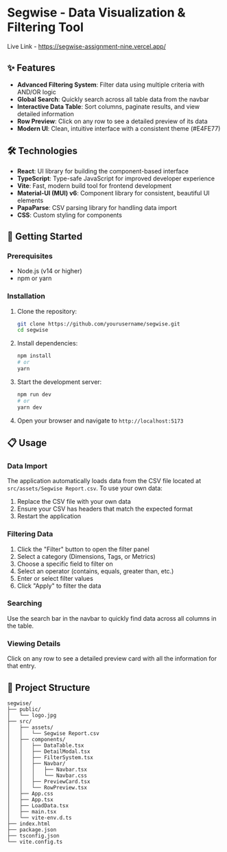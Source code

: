 # Segwise - Data Visualization & Filtering Tool
Live Link - https://segwise-assignment-nine.vercel.app/

## ✨ Features

- **Advanced Filtering System**: Filter data using multiple criteria with AND/OR logic
- **Global Search**: Quickly search across all table data from the navbar
- **Interactive Data Table**: Sort columns, paginate results, and view detailed information
- **Row Preview**: Click on any row to see a detailed preview of its data
- **Modern UI**: Clean, intuitive interface with a consistent theme (#E4FE77)

## 🛠️ Technologies

- **React**: UI library for building the component-based interface
- **TypeScript**: Type-safe JavaScript for improved developer experience
- **Vite**: Fast, modern build tool for frontend development
- **Material-UI (MUI) v6**: Component library for consistent, beautiful UI elements
- **PapaParse**: CSV parsing library for handling data import
- **CSS**: Custom styling for components

## 🚀 Getting Started

### Prerequisites

- Node.js (v14 or higher)
- npm or yarn

### Installation

1. Clone the repository:

   ```bash
   git clone https://github.com/yourusername/segwise.git
   cd segwise
   ```

2. Install dependencies:

   ```bash
   npm install
   # or
   yarn
   ```

3. Start the development server:

   ```bash
   npm run dev
   # or
   yarn dev
   ```

4. Open your browser and navigate to `http://localhost:5173`

## 📋 Usage

### Data Import

The application automatically loads data from the CSV file located at `src/assets/Segwise Report.csv`. To use your own data:

1. Replace the CSV file with your own data
2. Ensure your CSV has headers that match the expected format
3. Restart the application

### Filtering Data

1. Click the "Filter" button to open the filter panel
2. Select a category (Dimensions, Tags, or Metrics)
3. Choose a specific field to filter on
4. Select an operator (contains, equals, greater than, etc.)
5. Enter or select filter values
6. Click "Apply" to filter the data

### Searching

Use the search bar in the navbar to quickly find data across all columns in the table.

### Viewing Details

Click on any row to see a detailed preview card with all the information for that entry.

## 🧩 Project Structure

```
segwise/
├── public/
│   └── logo.jpg
├── src/
│   ├── assets/
│   │   └── Segwise Report.csv
│   ├── components/
│   │   ├── DataTable.tsx
│   │   ├── DetailModal.tsx
│   │   ├── FilterSystem.tsx
│   │   ├── Navbar/
│   │   │   ├── Navbar.tsx
│   │   │   └── Navbar.css
│   │   ├── PreviewCard.tsx
│   │   └── RowPreview.tsx
│   ├── App.css
│   ├── App.tsx
│   ├── LoadData.tsx
│   ├── main.tsx
│   └── vite-env.d.ts
├── index.html
├── package.json
├── tsconfig.json
└── vite.config.ts
```
